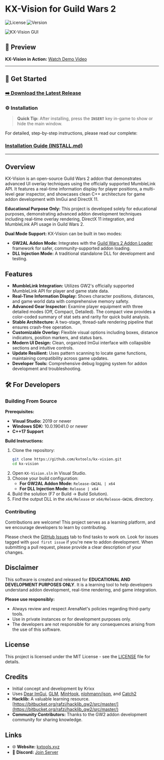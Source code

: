# KX-Vision for Guild Wars 2

![License](https://img.shields.io/badge/license-MIT-blue.svg)
![Version](https://img.shields.io/badge/version-0.6-green.svg)

![KX-Vision GUI](images/gui_v2.jpg)

## 🎥 Preview

**KX-Vision in Action:** [Watch Demo Video](https://streamable.com/zzq3vc)

---

## 🚀 Get Started

### [➡️ Download the Latest Release](https://github.com/kxtools/kx-vision/releases/latest)

### ⚙️ Installation

> **Quick Tip:** After installing, press the **`INSERT`** key in-game to show or hide the main window.

For detailed, step-by-step instructions, please read our complete:
### [**Installation Guide (INSTALL.md)**](INSTALL.md)

---

## Overview

KX-Vision is an open-source Guild Wars 2 addon that demonstrates advanced UI overlay techniques using the officially supported MumbleLink API. It features a real-time information display for player positions, a multi-level gear inspector, and showcases clean C++ architecture for game addon development with ImGui and DirectX 11.

**Educational Purpose Only:** This project is developed solely for educational purposes, demonstrating advanced addon development techniques including real-time overlay rendering, DirectX 11 integration, and MumbleLink API usage in Guild Wars 2.

**Dual Mode Support:** KX-Vision can be built in two modes:
- **GW2AL Addon Mode:** Integrates with the [Guild Wars 2 Addon Loader](https://github.com/gw2-addon-loader/loader-core) framework for safer, community-supported addon loading.
- **DLL Injection Mode:** A traditional standalone DLL for development and testing.

## Features

*   **MumbleLink Integration:** Utilizes GW2's officially supported MumbleLink API for player and game state data.
*   **Real-Time Information Display:** Shows character positions, distances, and game world data with comprehensive memory safety.
*   **Advanced Gear Inspector:** Examine player equipment with three detailed modes (Off, Compact, Detailed). The compact view provides a color-coded summary of stat sets and rarity for quick build analysis.
*   **Stable Architecture:** A two-stage, thread-safe rendering pipeline that ensures crash-free operation.
*   **Customizable Overlay:** Flexible visual options including boxes, distance indicators, position markers, and status bars.
*   **Modern UI Design:** Clean, organized ImGui interface with collapsible sections and intuitive controls.
*   **Update Resilient:** Uses pattern scanning to locate game functions, maintaining compatibility across game updates.
*   **Developer Tools:** Comprehensive debug logging system for addon development and troubleshooting.

## 🛠️ For Developers

### Building From Source

**Prerequisites:**
*   **Visual Studio:** 2019 or newer
*   **Windows SDK:** 10.0.19041.0 or newer
*   **C++17 Support**

**Build Instructions:**
1.  Clone the repository:
    ```bash
    git clone https://github.com/kxtools/kx-vision.git
    cd kx-vision
    ```
2.  Open `KX-Vision.sln` in Visual Studio.
3.  Choose your build configuration:
    - **For GW2AL Addon Mode:** `Release-GW2AL | x64`
    - **For DLL Injection Mode:** `Release | x64`
4.  Build the solution (F7 or Build → Build Solution).
5.  Find the output DLL in the `x64/Release` or `x64/Release-GW2AL` directory.

### Contributing

Contributions are welcome! This project serves as a learning platform, and we encourage developers to learn by contributing.

Please check the [GitHub Issues](https://github.com/kxtools/kx-vision/issues) tab to find tasks to work on. Look for issues tagged with `good first issue` if you're new to addon development. When submitting a pull request, please provide a clear description of your changes.

## Disclaimer

This software is created and released for **EDUCATIONAL AND DEVELOPMENT PURPOSES ONLY**. It is a learning tool to help developers understand addon development, real-time rendering, and game integration.

**Please use responsibly:**
*   Always review and respect ArenaNet's policies regarding third-party tools.
*   Use in private instances or for development purposes only.
*   The developers are not responsible for any consequences arising from the use of this software.

## License

This project is licensed under the MIT License - see the [LICENSE](LICENSE) file for details.

## Credits

*   Initial concept and development by Krixx
*   Uses [Dear ImGui](https://github.com/ocornut/imgui), [GLM](https://github.com/g-truc/glm), [MinHook](https://github.com/TsudaKageyu/minhook), [nlohmann/json](https://github.com/nlohmann/json), and [Catch2](https://github.com/catchorg/Catch2)
*   **Hacklib:** A valuable learning resource. [https://bitbucket.org/rafzi/hacklib_gw2/src/master/](https://bitbucket.org/rafzi/hacklib_gw2/src/master/)
*   **Community Contributors:** Thanks to the GW2 addon development community for sharing knowledge.

## Links

*   🌐 **Website:** [kxtools.xyz](https://kxtools.xyz)
*   💬 **Discord:** [Join Server](https://discord.gg/z92rnB4kHm)